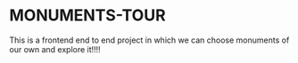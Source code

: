 # MONUMENTS-TOUR
This is a frontend end to end project in which we can choose monuments of our own and explore it!!!!
